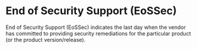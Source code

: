# End of Security Support (EoSSec)
End of Security Support (EoSSec) indicates the last day when the vendor has committed to providing security remediations for the particular product (or the product version/release).

